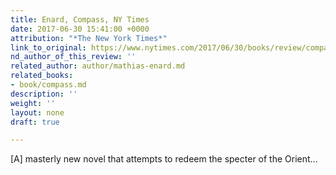 ```yaml
---
title: Enard, Compass, NY Times
date: 2017-06-30 15:41:00 +0000
attribution: "*The New York Times*"
link_to_original: https://www.nytimes.com/2017/06/30/books/review/compass-mathias-enard.html
nd_author_of_this_review: ''
related_author: author/mathias-enard.md
related_books:
- book/compass.md
description: ''
weight: ''
layout: none
draft: true

---
```

[A] masterly new novel that attempts to redeem the specter of the Orient...

